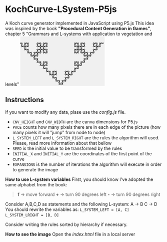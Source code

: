 # KochCurve-LSystem-P5js
A Koch curve generator implemented in JavaScript using P5.js
This idea was inspired by the book **"Procedural Content Generation in Games"**, chapter 5 "Grammars and L-systems with application to vegetation and levels"
<img src="img/img1.png">

## Instructions
If you want to modify any data, plase use the *config.js* file.

- `CNV_HEIGHT` and `CNV_WIDTH` are the canva dimensions for P5.js
- `PACE` counts how many pixels there are in each edge of the picture (how many pixels it will "jump" from node to node)
- `L_SYSTEM_LEFT` and `L_SYSTEM_RIGHT` are the rules the algorithm will used. Please, read more information about that bellow
- `SEED` is the initial value to be transformed by the rules
- `INITIAL_X` and `INITIAL_Y` are the coordinates of the first point of the curve
- `EXPANSIONS` is the number of iterations the algorithm will execute in order to generate the image

**How to use L-system variables**
First, you should know I've adopted the same alphabet from the book:
> **f** -> move forward
> **+** -> turn 90 degrees left
> **-** -> turn 90 degrees right

Consider A,B,C,D as statements and the following L-system:
A -> B
C -> D
You should rewrite the variables as:
`L_SYSTEM_LEFT = [A, C]`
`L_SYSTEM_LRIGHT = [B, D]`

Consider writing the rules sorted by hierarchy if necessary.

**How to see the image**
Open the *index.html* file in a local server